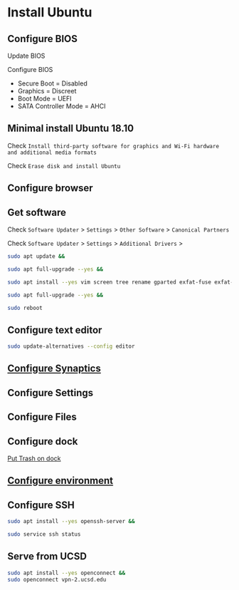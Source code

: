 # Install Ubuntu

## Configure BIOS

Update BIOS

Configure BIOS

-   Secure Boot = Disabled
-   Graphics = Discreet
-   Boot Mode = UEFI
-   SATA Controller Mode = AHCI

## Minimal install Ubuntu 18.10

Check `Install third-party software for graphics and Wi-Fi hardware and additional media formats`

Check `Erase disk and install Ubuntu`

## Configure browser

## Get software

Check `Software Updater` > `Settings` > `Other Software` > `Canonical Partners`

Check `Software Updater` > `Settings` > `Additional Drivers` >

```sh
sudo apt update &&

sudo apt full-upgrade --yes &&

sudo apt install --yes vim screen tree rename gparted exfat-fuse exfat-utils dconf-editor xserver-xorg-input-synaptics default-jdk adobe-flashplugin browser-plugin-freshplayer-pepperflash &&

sudo apt full-upgrade --yes &&

sudo reboot
```

## Configure text editor

```sh
sudo update-alternatives --config editor
```

## [Configure Synaptics](80-synaptics.conf)

## Configure Settings

## Configure Files

## Configure dock

[Put Trash on dock](trash.sh)

## [Configure environment](configure_environment.md)

## Configure SSH

```sh
sudo apt install --yes openssh-server &&

sudo service ssh status
```

## Serve from UCSD

```sh
sudo apt install --yes openconnect &&
sudo openconnect vpn-2.ucsd.edu
```

